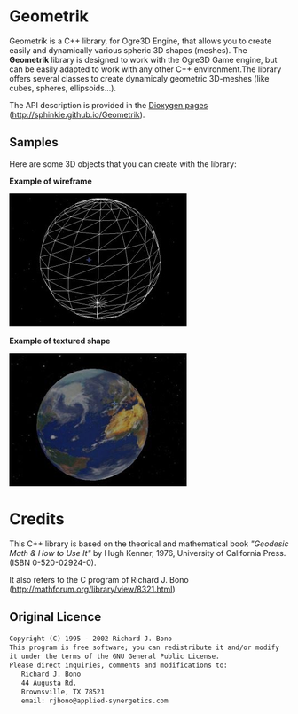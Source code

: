 # Geometrik

Geometrik is a C++ library, for Ogre3D Engine, that allows you to create easily and dynamically various spheric 3D shapes (meshes).
The **Geometrik** library is designed to work with the Ogre3D Game engine, but can be easily adapted to work with any other C++ environment.The library offers several classes to create dynamicaly geometric 3D-meshes (like cubes, spheres, ellipsoids...).

The API description is provided in the [Dioxygen pages](https://sphinkie.github.io/Geometrik/html/index.html)
(http://sphinkie.github.io/Geometrik).

## Samples
Here are some 3D objects that you can create with the library:

**Example of wireframe**

![wireframe sphere](showcase/wireframe_sphere.jpg)

**Example of textured shape**

![Textured sphere](showcase/textured_sphere.jpg)

# Credits

This C++ library is based on the theorical and mathematical book _"Geodesic Math & How to Use It"_ by Hugh Kenner, 1976, University of California Press. (ISBN 0-520-02924-0).  

It also refers to the C program of Richard J. Bono (http://mathforum.org/library/view/8321.html)

## Original Licence

	Copyright (C) 1995 - 2002 Richard J. Bono
	This program is free software; you can redistribute it and/or modify it under the terms of the GNU General Public License.
	Please direct inquiries, comments and modifications to:
	   Richard J. Bono
	   44 Augusta Rd.
	   Brownsville, TX 78521
	   email: rjbono@applied-synergetics.com

